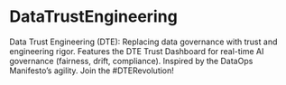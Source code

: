 # DataTrustEngineering
Data Trust Engineering (DTE): Replacing data governance with trust and engineering rigor. Features the DTE Trust Dashboard for real-time AI governance (fairness, drift, compliance). Inspired by the DataOps Manifesto’s agility. Join the #DTERevolution!
